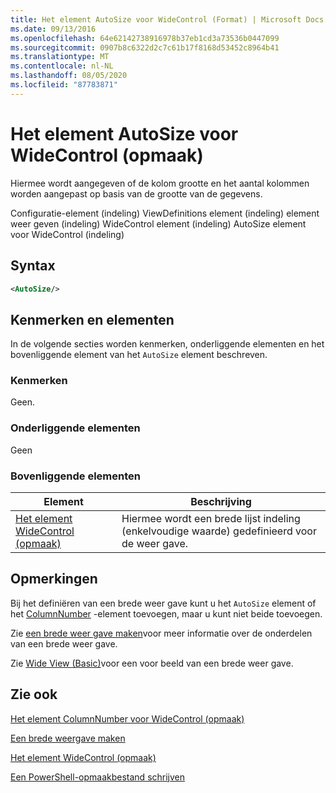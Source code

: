```yaml
---
title: Het element AutoSize voor WideControl (Format) | Microsoft Docs
ms.date: 09/13/2016
ms.openlocfilehash: 64e62142738916978b37eb1cd3a73536b0447099
ms.sourcegitcommit: 0907b8c6322d2c7c61b17f8168d53452c8964b41
ms.translationtype: MT
ms.contentlocale: nl-NL
ms.lasthandoff: 08/05/2020
ms.locfileid: "87783871"
---
```

# <a name="autosize-element-for-widecontrol-format"></a>Het element AutoSize voor WideControl (opmaak)

Hiermee wordt aangegeven of de kolom grootte en het aantal kolommen worden aangepast op basis van de grootte van de gegevens.

Configuratie-element (indeling) ViewDefinitions element (indeling) element weer geven (indeling) WideControl element (indeling) AutoSize element voor WideControl (indeling)

## <a name="syntax"></a>Syntax

```xml
<AutoSize/>
```

## <a name="attributes-and-elements"></a>Kenmerken en elementen

In de volgende secties worden kenmerken, onderliggende elementen en het bovenliggende element van het `AutoSize` element beschreven.

### <a name="attributes"></a>Kenmerken

Geen.

### <a name="child-elements"></a>Onderliggende elementen

Geen

### <a name="parent-elements"></a>Bovenliggende elementen

|Element|Beschrijving|
|-------------|-----------------|
|[Het element WideControl (opmaak)](./widecontrol-element-format.md)|Hiermee wordt een brede lijst indeling (enkelvoudige waarde) gedefinieerd voor de weer gave.|

## <a name="remarks"></a>Opmerkingen

Bij het definiëren van een brede weer gave kunt u het `AutoSize` element of het [ColumnNumber](./columnnumber-element-for-widecontrol-format.md) -element toevoegen, maar u kunt niet beide toevoegen.

Zie [een brede weer gave maken](./creating-a-wide-view.md)voor meer informatie over de onderdelen van een brede weer gave.

Zie [Wide View (Basic)](./wide-view-basic.md)voor een voor beeld van een brede weer gave.

## <a name="see-also"></a>Zie ook

[Het element ColumnNumber voor WideControl (opmaak)](./columnnumber-element-for-widecontrol-format.md)

[Een brede weergave maken](./creating-a-wide-view.md)

[Het element WideControl (opmaak)](./widecontrol-element-format.md)

[Een PowerShell-opmaakbestand schrijven](./writing-a-powershell-formatting-file.md)
